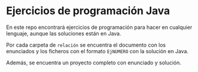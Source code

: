 # Ejercicios de programación Java

En este repo encontrará ejercicios de programación para hacer en cualquier lenguaje, aunque las soluciones están en Java.

Por cada carpeta de `relación` se encuentra el documento con los enunciados y los ficheros con el formato `EjNUMERO` con la solución en Java.

Además, se encuentra un proyecto completo con enunciado y solución.
